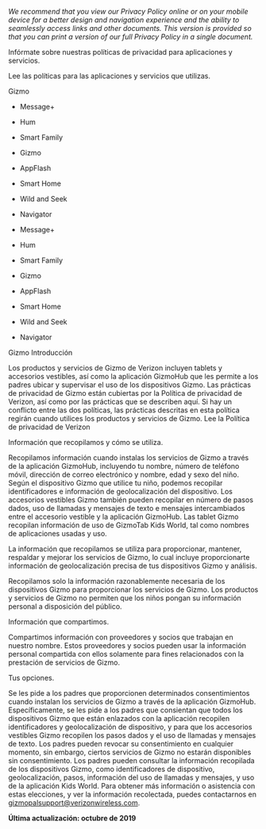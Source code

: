 _We recommend that you view our Privacy Policy online or on your mobile device for a better design and navigation experience and the ability to seamlessly access links and other documents. This version is provided so that you can print a version of our full Privacy Policy in a single document._

Infórmate sobre nuestras políticas de privacidad para aplicaciones y servicios.

Lee las políticas para las aplicaciones y servicios que utilizas.

Gizmo

*   Message+
*   Hum
*   Smart Family
*   Gizmo
*   AppFlash
*   Smart Home
*   Wild and Seek
*   Navigator

*   Message+
*   Hum
*   Smart Family
*   Gizmo
*   AppFlash
*   Smart Home
*   Wild and Seek
*   Navigator

Gizmo Introducción

Los productos y servicios de Gizmo de Verizon incluyen tablets y accesorios vestibles, así como la aplicación GizmoHub que les permite a los padres ubicar y supervisar el uso de los dispositivos Gizmo. Las prácticas de privacidad de Gizmo están cubiertas por la Política de privacidad de Verizon, así como por las prácticas que se describen aquí. Si hay un conflicto entre las dos políticas, las prácticas descritas en esta política regirán cuando utilices los productos y servicios de Gizmo. Lee la Política de privacidad de Verizon

Información que recopilamos y cómo se utiliza.

Recopilamos información cuando instalas los servicios de Gizmo a través de la aplicación GizmoHub, incluyendo tu nombre, número de teléfono móvil, dirección de correo electrónico y nombre, edad y sexo del niño. Según el dispositivo Gizmo que utilice tu niño, podemos recopilar identificadores e información de geolocalización del dispositivo. Los accesorios vestibles Gizmo también pueden recopilar en número de pasos dados, uso de llamadas y mensajes de texto e mensajes intercambiados entre el accesorio vestible y la aplicación GizmoHub. Las tablet Gizmo recopilan información de uso de GizmoTab Kids World, tal como nombres de aplicaciones usadas y uso.  
  
La información que recopilamos se utiliza para proporcionar, mantener, respaldar y mejorar los servicios de Gizmo, lo cual incluye proporcionarte información de geolocalización precisa de tus dispositivos Gizmo y análisis.  
  
Recopilamos solo la información razonablemente necesaria de los dispositivos Gizmo para proporcionar los servicios de Gizmo. Los productos y servicios de Gizmo no permiten que los niños pongan su información personal a disposición del público.

Información que compartimos.

Compartimos información con proveedores y socios que trabajan en nuestro nombre. Estos proveedores y socios pueden usar la información personal compartida con ellos solamente para fines relacionados con la prestación de servicios de Gizmo.

Tus opciones.

Se les pide a los padres que proporcionen determinados consentimientos cuando instalan los servicios de Gizmo a través de la aplicación GizmoHub. Específicamente, se les pide a los padres que consientan que todos los dispositivos Gizmo que están enlazados con la aplicación recopilen identificadores y geolocalización de dispositivo, y para que los accesorios vestibles Gizmo recopilen los pasos dados y el uso de llamadas y mensajes de texto. Los padres pueden revocar su consentimiento en cualquier momento, sin embargo, ciertos servicios de Gizmo no estarán disponibles sin consentimiento. Los padres pueden consultar la información recopilada de los dispositivos Gizmo, como identificadores de dispositivo, geolocalización, pasos, información del uso de llamadas y mensajes, y uso de la aplicación Kids World. Para obtener más información o asistencia con estas elecciones, y ver la información recolectada, puedes contactarnos en gizmopalsupport@verizonwireless.com.

**Última actualización: octubre de 2019**